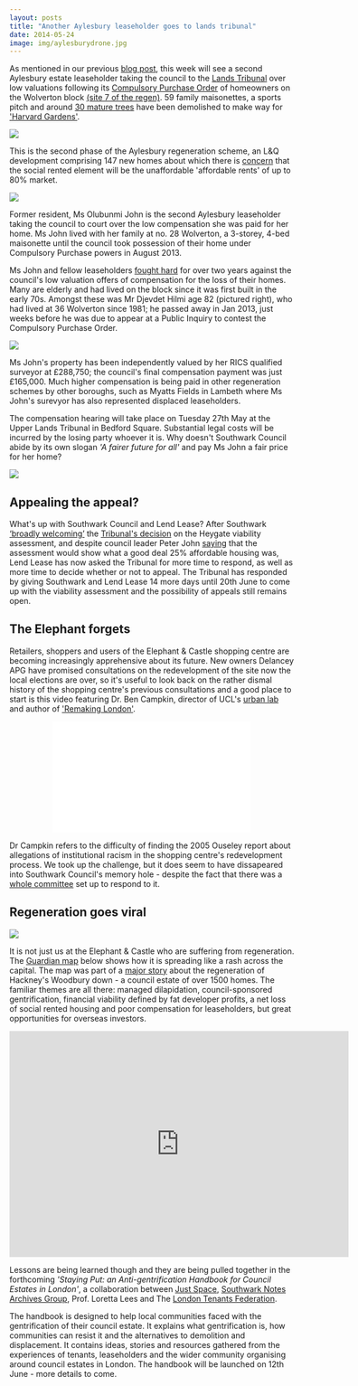 ```yaml
---
layout: posts
title: "Another Aylesbury leaseholder goes to lands tribunal"
date: 2014-05-24
image: img/aylesburydrone.jpg
---
```

As mentioned in our previous [blog post](/2014-05-16-southwark-gives-green-light-to-slum-landlords/), this week will see a second Aylesbury estate leaseholder taking the council to the [Lands Tribunal](http://www.justice.gov.uk/tribunals/lands) over low valuations following its [Compulsory Purchase Order](http://heygate.github.io/img/ObjectionCPOAugust2012.pdf) of homeowners on the Wolverton block [(site 7 of the regen)](http://www.southwark.gov.uk/info/200179/aylesbury_estate/1965/project_overview/3). 59 family maisonettes, a sports pitch and around [30 mature trees](http://www.peoplesrepublicofsouthwark.co.uk/hold-news/news/3200-sedan-way-chainsaw-massacre) have been demolished to make way for ['Harvard Gardens'](http://www.albany-place.co.uk/). 

![](http://crappistmartin.github.io/images/Demolition.jpg)

This is the second phase of the Aylesbury regeneration scheme, an L&Q development comprising 147 new homes about which there is [concern](/2014-05-05-manx-connections-the-off-shore-home-of-the-elephants-developers/) that the social rented element will be the unaffordable 'affordable rents' of up to 80% market.   

![](http://www.albany-place.co.uk/images/common/harvard-gardens-thumb.jpg)

Former resident, Ms Olubunmi John is the second Aylesbury leaseholder taking the council to court over the low compensation she was paid for her home. Ms John lived with her family at no. 28 Wolverton, a 3-storey, 4-bed maisonette until the council took possession of their home under Compulsory Purchase powers in August 2013.  

Ms John and fellow leaseholders [fought hard](http://heygate.github.io/img/SNWolverton.pdf) for over two years against the council's low valuation offers of compensation for the loss of their homes. Many are elderly and had lived on the block since it was first built in the early 70s. Amongst these was Mr Djevdet Hilmi age 82 (pictured right), who had lived at 36 Wolverton since 1981; he passed away in Jan 2013, just weeks before he was due to appear at a Public Inquiry to contest the Compulsory Purchase Order.

![](http://crappistmartin.github.io/images/mrhilmi.jpg)

Ms John's property has been independently valued by her RICS qualified surveyor at £288,750; the council's final compensation payment was just £165,000. Much higher compensation is being paid in other regeneration schemes by other boroughs, such as Myatts Fields in Lambeth where Ms John's surevyor has also represented displaced leaseholders.

The compensation hearing will take place on Tuesday 27th May at the Upper Lands Tribunal in Bedford Square. Substantial legal costs will be incurred by the losing party whoever it is. Why doesn't Southwark Council abide by its own slogan _'A fairer future for all'_ and pay Ms John a fair price for her home? 

![](http://crappistmartin.github.io/images/fairerfuture.png)


## Appealing the appeal?
What's up with Southwark Council and Lend Lease? After Southwark [‘broadly welcoming’](http://www.southwark.gov.uk/news/article/1672/decision_on_heygate_viability_assessment_tribunal) the [Tribunal's decision](/2014-05-10-foi-appeal-decision/) on the Heygate viability assessment, and despite council leader Peter John [saying](http://www.london-se1.co.uk/news/view/7585) that the assessment would show what a good deal 25% affordable housing was, Lend Lease has now asked the Tribunal for more time to respond, as well as more time to decide whether or not to appeal. The Tribunal has responded by giving Southwark and Lend Lease 14 more days until 20th June to come up with the viability assessment and the possibility of appeals still remains open. 

## The Elephant forgets
Retailers, shoppers and users of the Elephant & Castle shopping centre are becoming increasingly apprehensive about its future. New owners Delancey APG have promised consultations on the redevelopment of the site now the local elections are over, so it's useful to look back on the rather dismal history of the shopping centre's previous consultations and a good place to start is this video featuring Dr. Ben Campkin, director of UCL's [urban lab](http://www.ucl.ac.uk/urbanlab) and author of ['Remaking London'](http://books.google.co.uk/books?id=SBMPEA6cJREC&lpg=PP1&dq=ben%20campkin%20remaking%20london&pg=PP1#v=onepage&q=ben%20campkin%20remaking%20london&f=false).
 
<center>
<iframe width="350" height="197" src="//www.youtube.com/embed/6-1T1pWiWcQ?list=PLSn28aOCzdBfi8MqPq7DpdeKXuvaePJol" frameborder="0" allowfullscreen></iframe>
</center>

Dr Campkin refers to the difficulty of finding the 2005 Ouseley report about allegations of institutional racism in the shopping centre's redevelopment process. We took up the challenge, but it does seem to have dissapeared into Southwark Council's memory hole - despite the fact that there was a [whole committee](http://moderngov.southwark.gov.uk/ieListMeetings.aspx?CId=194&Year=2005) set up to respond to it. 

## Regeneration goes viral
![](http://i.guim.co.uk/sys-images/Guardian/Pix/pictures/2014/5/16/1400257660411/Woodberry-Down-new-builds-012.jpg)

It is not just us at the Elephant & Castle who are suffering from regeneration. The [Guardian map](http://www.theguardian.com/news/datablog/interactive/2014/may/18/public-private-partnership-housing-projects-london-mapped) below shows how it is spreading like a rash across the capital. The map was part of a [major story](http://www.theguardian.com/society/2014/may/18/-sp-truth-about-gentrification-how-woodberry-down-became-woodberry-park) about the regeneration of Hackney's Woodbury down - a council estate of over 1500 homes. The familiar themes are all there: managed dilapidation, council-sponsored gentrification, financial viability defined by fat developer profits, a net loss of social rented housing and poor compensation for leaseholders, but great opportunities for overseas investors.   

<iframe width="600" height="400" scrolling="no" frameborder="no" src="https://www.google.com/fusiontables/embedviz?q=select+col4+from+1uNRQelJXKNtyCVQkmh6VocGymqxVgUVatz6yevOF&amp;viz=MAP&amp;h=false&amp;lat=51.510697&amp;lng=-0.129547&amp;t=1&amp;z=10&amp;l=col4&amp;y=2&amp;tmplt=2&amp;hml=TWO_COL_LAT_LNG"></iframe>

Lessons are being learned though and they are being pulled together in the forthcoming _'Staying Put: an Anti-gentrification Handbook for Council Estates in London'_, a collaboration between [Just Space](http://justspace.org.uk/), [Southwark Notes Archives Group](http://southwarknotes.wordpress.com), Prof. Loretta Lees and The [London Tenants Federation](http://www.londontenants.org/).

The handbook is designed to help local communities faced with the gentrification of their council estate.  It explains what gentrification is, how communities can resist it and the alternatives to demolition and displacement. It contains ideas, stories and resources gathered from the experiences of tenants, leaseholders and the wider community organising around council estates in London. The handbook will be launched on 12th June - more details to come. 

 
